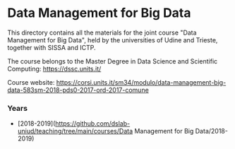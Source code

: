 # Data Management for Big Data
This directory contains all the materials for the joint course "Data Management for Big Data", held by the universities of Udine and Trieste, together with SISSA and ICTP.

The course belongs to the Master Degree in Data Science and Scientific Computing: https://dssc.units.it/

Course website: https://corsi.units.it/sm34/modulo/data-management-big-data-583sm-2018-pds0-2017-ord-2017-comune  

### Years
* [2018-2019](https://github.com/dslab-uniud/teaching/tree/main/courses/Data Management for Big Data/2018-2019)

